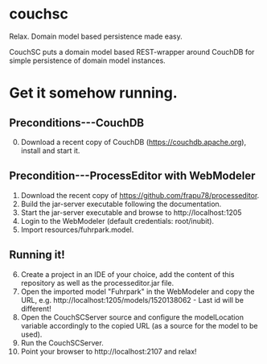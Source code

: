# couchsc
Relax. Domain model based persistence made easy.

CouchSC puts a domain model based REST-wrapper around CouchDB for simple persistence of domain model instances.

# Get it somehow running.

## Preconditions---CouchDB
0. Download a recent copy of CouchDB (https://couchdb.apache.org), install and start it.

## Precondition---ProcessEditor with WebModeler
1. Download the recent copy of https://github.com/frapu78/processeditor.
2. Build the jar-server executable following the documentation.
3. Start the jar-server executable and browse to http://localhost:1205
4. Login to the WebModeler (default credentials: root/inubit).
5. Import resources/fuhrpark.model.

## Running it!
6. Create a project in an IDE of your choice, add the content of this repository as well as the processeditor.jar file.
7. Open the imported model "Fuhrpark" in the WebModeler and copy the URL, e.g. http://localhost:1205/models/1520138062 - Last id will be different!
8. Open the CouchSCServer source and configure the modelLocation variable accordingly to the copied URL (as a source for the model to be used).
9. Run the CouchSCServer.
10. Point your browser to http://localhost:2107 and relax!


